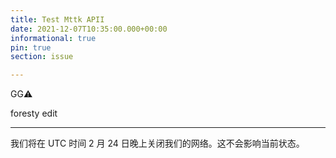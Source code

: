 ```yaml
---
title: Test Mttk APII
date: 2021-12-07T10:35:00.000+00:00
informational: true
pin: true
section: issue

---
```

GG⚠️

foresty edit

***

我们将在 UTC 时间 2 月 24 日晚上关闭我们的网络。这不会影响当前状态。